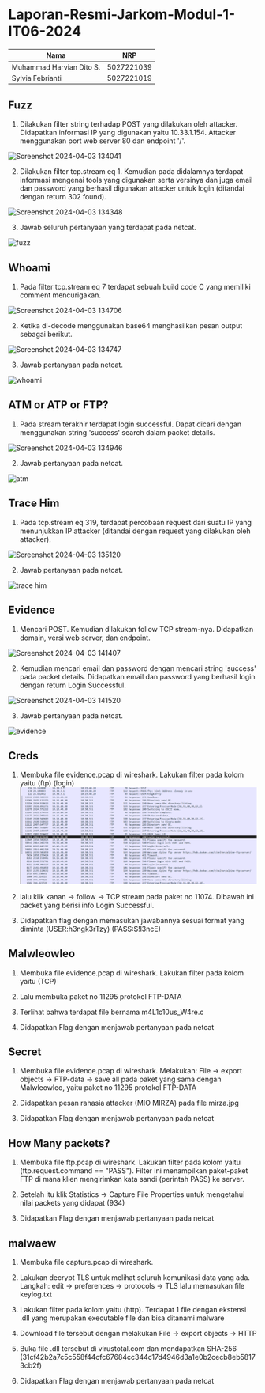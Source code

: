 # Laporan-Resmi-Jarkom-Modul-1-IT06-2024

| Nama                      | NRP                       |
|---------------------------|---------------------------|
| Muhammad Harvian Dito S.  | 5027221039                |
| Sylvia Febrianti          | 5027221019                |


## Fuzz

1. Dilakukan filter string terhadap POST yang dilakukan oleh attacker. Didapatkan informasi IP yang digunakan yaitu 10.33.1.154. Attacker menggunakan port web server 80 dan endpoint '/'.

![Screenshot 2024-04-03 134041](https://github.com/sylxer/Jarkom-Modul-1-IT06-2024/assets/115382618/648b1b2d-97b8-4ae7-ac45-e8a5dea44c9c)

2. Dilakukan filter tcp.stream eq 1. Kemudian pada didalamnya terdapat informasi mengenai tools yang digunakan serta versinya dan juga email dan password yang berhasil digunakan attacker untuk login (ditandai dengan return 302 found).

![Screenshot 2024-04-03 134348](https://github.com/sylxer/Jarkom-Modul-1-IT06-2024/assets/115382618/88424a8b-118f-4209-882a-c63532b005f6)

3. Jawab seluruh pertanyaan yang terdapat pada netcat.

![fuzz](https://github.com/sylxer/Jarkom-Modul-1-IT06-2024/assets/115382618/73250327-ebbf-42d9-bdf8-0edcf4075d11)

## Whoami

1. Pada filter tcp.stream eq 7 terdapat sebuah build code C yang memiliki comment mencurigakan.

![Screenshot 2024-04-03 134706](https://github.com/sylxer/Jarkom-Modul-1-IT06-2024/assets/115382618/4ab85437-d021-4804-a298-e0d8acf58499)

2. Ketika di-decode menggunakan base64 menghasilkan pesan output sebagai berikut.

![Screenshot 2024-04-03 134747](https://github.com/sylxer/Jarkom-Modul-1-IT06-2024/assets/115382618/205babc8-163e-48bd-a495-07e6a6854f82)

3. Jawab pertanyaan pada netcat.

![whoami](https://github.com/sylxer/Jarkom-Modul-1-IT06-2024/assets/115382618/db29e5a3-6397-40bf-8174-24776c4fbcdd)

## ATM or ATP or FTP?

1. Pada stream terakhir terdapat login successful. Dapat dicari dengan menggunakan string 'success' search dalam packet details.

![Screenshot 2024-04-03 134946](https://github.com/sylxer/Jarkom-Modul-1-IT06-2024/assets/115382618/4cde0b40-cb0c-405f-8f5c-5dbca89c40c7)

2. Jawab pertanyaan pada netcat.

![atm](https://github.com/sylxer/Jarkom-Modul-1-IT06-2024/assets/115382618/629acb4a-e6b2-4756-8d0c-f88ec60c18c1)

## Trace Him

1. Pada tcp.stream eq 319, terdapat percobaan request dari suatu IP yang menunjukkan IP attacker (ditandai dengan request yang dilakukan oleh attacker).

![Screenshot 2024-04-03 135120](https://github.com/sylxer/Jarkom-Modul-1-IT06-2024/assets/115382618/d9fc0b8c-d9d0-41a0-a447-f369b0dceb11)

2. Jawab pertanyaan pada netcat.

![trace him](https://github.com/sylxer/Jarkom-Modul-1-IT06-2024/assets/115382618/4b84f36f-8ccf-4682-8a33-4dc8c8fd31ac)

## Evidence

1. Mencari POST. Kemudian dilakukan follow TCP stream-nya. Didapatkan domain, versi web server, dan endpoint.

![Screenshot 2024-04-03 141407](https://github.com/sylxer/Jarkom-Modul-1-IT06-2024/assets/115382618/2f5ed8a9-75cd-418a-a115-1d34c15efafd)

2. Kemudian mencari email dan password dengan mencari string 'success' pada packet details. Didapatkan email dan password yang berhasil login dengan return Login Successful.

![Screenshot 2024-04-03 141520](https://github.com/sylxer/Jarkom-Modul-1-IT06-2024/assets/115382618/13b650b0-84fd-450e-a299-d94c6d40a274)

3. Jawab pertanyaan pada netcat.

![evidence](https://github.com/sylxer/Jarkom-Modul-1-IT06-2024/assets/115382618/8ba85db8-a860-4a05-a783-85019d934938)

## Creds
1. Membuka file evidence.pcap di wireshark. Lakukan filter pada kolom yaitu (ftp) (login)
![creds](https://raw.githubusercontent.com/sylxer/Jarkom-Modul-1-IT06-2024/main/img/1.png)
2. lalu klik kanan -> follow -> TCP stream pada paket no 11074. Dibawah ini packet yang berisi info Login Successful.

3. Didapatkan flag dengan memasukan jawabannya sesuai format yang diminta (USER:h3ngk3rTzy) (PASS:S!l3ncE)


## Malwleowleo
1. Membuka file evidence.pcap di wireshark. Lakukan filter pada kolom yaitu (TCP)
2. Lalu membuka paket no 11295 protokol FTP-DATA

3. Terlihat bahwa terdapat file bernama m4L1c10us_W4re.c

4. Didapatkan Flag dengan menjawab pertanyaan pada netcat


## Secret
1. Membuka file evidence.pcap di wireshark. Melakukan: File -> export objects -> FTP-data -> save all pada paket yang sama dengan Malwleowleo, yaitu paket no 11295 protokol FTP-DATA

2. Didapatkan pesan rahasia attacker (MIO MIRZA) pada file mirza.jpg

3. Didapatkan Flag dengan menjawab pertanyaan pada netcat

## How Many packets?
1. Membuka file ftp.pcap di wireshark. Lakukan filter pada kolom yaitu (ftp.request.command == "PASS"). Filter ini menampilkan paket-paket FTP di mana klien mengirimkan kata sandi (perintah PASS) ke server.

2. Setelah itu klik Statistics -> Capture File Properties untuk mengetahui nilai packets yang didapat (934)

3. Didapatkan Flag dengan menjawab pertanyaan pada netcat

## malwaew
1. Membuka file capture.pcap di wireshark.

2. Lakukan decrypt TLS untuk melihat seluruh komunikasi data yang ada. Langkah: edit -> preferences -> protocols -> TLS lalu memasukan file keylog.txt

3. Lakukan filter pada kolom yaitu (http). Terdapat 1 file dengan ekstensi .dll yang merupakan executable file dan bisa ditanami malware

4. Download file tersebut dengan melakukan File -> export objects -> HTTP

5. Buka file .dll tersebut di virustotal.com dan mendapatkan SHA-256 (31cf42b2a7c5c558f44cfc67684cc344c17d4946d3a1e0b2cecb8eb58173cb2f)

6. Didapatkan Flag dengan menjawab pertanyaan pada netcat

